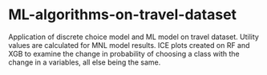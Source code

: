 # ML-algorithms-on-travel-dataset
Application of discrete choice model and ML model on travel dataset.
Utility values are calculated for MNL model results.
ICE plots created on RF and XGB to examine the change in probability of choosing a class with the change in a variables, all else being the same.
